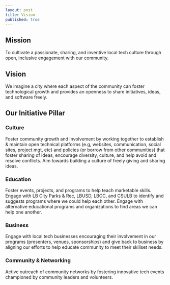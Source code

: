 ```yaml
---
layout: post
title: Vision
published: true
---
```


<!-- About Section -->
<section id="vision" class="container content-section text-center">
		<div class="row">
				<div class="">
						<h2>Mission</h2>
						<p>To cultivate a passionate, sharing, and inventive local tech culture through open, inclusive engagement with our community.</p>
            <h2>Vision</h2>
						<p>We imagine a city where each aspect of the community can foster technological growth and provides an openness to share initiatives, ideas, and software freely.</p>
						<h2>Our Initiative Pillar</h2>
						<h3>Culture</h3>
						<p>Foster community growth and involvement by working together to establish & maintain open technical platforms (e.g, websites, communication, social sites, project mgt, etc) and policies (or borrow from other communities) that foster sharing of ideas, encourage diversity, culture, and help avoid and resolve conflicts.  Aim towards building a culture of freely giving and sharing ideas.</p>
						<h3>Education</h3>
						<p>Foster events, projects, and programs to help teach marketable skills.  Engage with LB City Parks & Rec, LBUSD, LBCC, and CSULB to identify and suggests programs where we could help each other.  Engage with alternative educational programs and organizations to find areas we can help one another.  </p>
						<h3>Business</h3>
						<p>Engage with local tech businesses encouraging their involvement in our programs (presenters, venues, sponsorships) and give back to business by aligning our efforts to help educate community to meet their skillset needs. </p>
						<h3>Community & Networking</h3>
						<p>Active outreach of community networks by fostering innovative tech events championed by community leaders and volunteers.</p>
				</div>
		</div>
</section>
